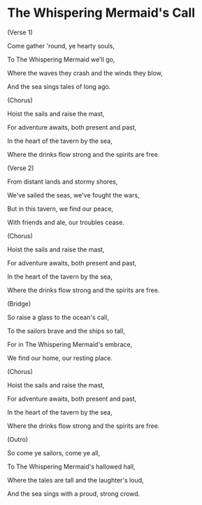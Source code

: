 # The Whispering Mermaid's Call

(Verse 1)

Come gather 'round, ye hearty souls,

To The Whispering Mermaid we'll go,

Where the waves they crash and the winds they blow,

And the sea sings tales of long ago.


(Chorus)

Hoist the sails and raise the mast,

For adventure awaits, both present and past,

In the heart of the tavern by the sea,

Where the drinks flow strong and the spirits are free.

(Verse 2)

From distant lands and stormy shores,

We've sailed the seas, we've fought the wars,

But in this tavern, we find our peace,

With friends and ale, our troubles cease.

(Chorus)

Hoist the sails and raise the mast,

For adventure awaits, both present and past,

In the heart of the tavern by the sea,

Where the drinks flow strong and the spirits are free.

(Bridge)

So raise a glass to the ocean's call,

To the sailors brave and the ships so tall,

For in The Whispering Mermaid's embrace,

We find our home, our resting place.

(Chorus)

Hoist the sails and raise the mast,

For adventure awaits, both present and past,

In the heart of the tavern by the sea,

Where the drinks flow strong and the spirits are free.

(Outro)

So come ye sailors, come ye all,

To The Whispering Mermaid's hallowed hall,

Where the tales are tall and the laughter's loud,

And the sea sings with a proud, strong crowd.
